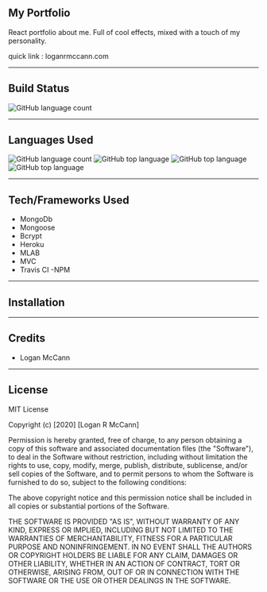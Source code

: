 ## My Portfolio
React portfolio about me. Full of cool effects, mixed with a touch of my personality. 

quick link : loganrmccann.com

---

## Build Status
![GitHub language count](https://img.shields.io/badge/build-passing-brightgreen)

---

## Languages Used
![GitHub language count](https://img.shields.io/github/languages/count/lrmccann/Portfolio?color=lime%20green%20&style=plastic)     ![GitHub top language](https://img.shields.io/github/languages/top/lrmccann/Portfolio?color=yellow&style=plastic)     ![GitHub top language](https://img.shields.io/badge/HTML-11.7%25-red)     ![GitHub top language](https://img.shields.io/badge/CSS-19.0%25-purple)

--- 

## Tech/Frameworks Used
- MongoDb
- Mongoose
- Bcrypt
- Heroku
- MLAB
- MVC
- Travis CI
-NPM

---

## Installation

---

## Credits
- Logan McCann

---

## License
MIT License

Copyright (c) [2020] [Logan R McCann]

Permission is hereby granted, free of charge, to any person obtaining a copy
of this software and associated documentation files (the "Software"), to deal
in the Software without restriction, including without limitation the rights
to use, copy, modify, merge, publish, distribute, sublicense, and/or sell
copies of the Software, and to permit persons to whom the Software is
furnished to do so, subject to the following conditions:

The above copyright notice and this permission notice shall be included in all
copies or substantial portions of the Software.

THE SOFTWARE IS PROVIDED "AS IS", WITHOUT WARRANTY OF ANY KIND, EXPRESS OR
IMPLIED, INCLUDING BUT NOT LIMITED TO THE WARRANTIES OF MERCHANTABILITY,
FITNESS FOR A PARTICULAR PURPOSE AND NONINFRINGEMENT. IN NO EVENT SHALL THE
AUTHORS OR COPYRIGHT HOLDERS BE LIABLE FOR ANY CLAIM, DAMAGES OR OTHER
LIABILITY, WHETHER IN AN ACTION OF CONTRACT, TORT OR OTHERWISE, ARISING FROM,
OUT OF OR IN CONNECTION WITH THE SOFTWARE OR THE USE OR OTHER DEALINGS IN THE
SOFTWARE.





